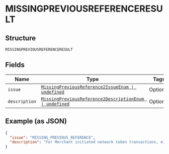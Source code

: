 
# MISSINGPREVIOUSREFERENCERESULT

## Structure

`MISSINGPREVIOUSREFERENCERESULT`

## Fields

| Name | Type | Tags | Description |
|  --- | --- | --- | --- |
| `issue` | [`MissingPreviousReference2IssueEnum \| undefined`](../../doc/models/missing-previous-reference-2-issue-enum.md) | Optional | - |
| `description` | [`MissingPreviousReference2DescriptionEnum \| undefined`](../../doc/models/missing-previous-reference-2-description-enum.md) | Optional | - |

## Example (as JSON)

```json
{
  "issue": "MISSING_PREVIOUS_REFERENCE",
  "description": "For Merchant initiated network token transactions, either the payment_source.card.stored_credential.previous_network_transaction_reference or payment_source.card.stored_credential.previous_transaction_reference must be included in the request."
}
```

